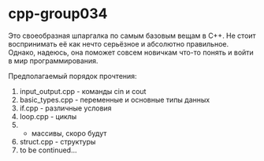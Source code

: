 # cpp-group034
Это своеобразная шпаргалка по самым базовым вещам в С++. Не стоит воспринимать её как нечто серьёзное
и абсолютно правильное. Однако, надеюсь, она поможет совсем новичкам что-то понять и войти в мир программирования.

Предполагаемый порядок прочтения:
1. input_output.cpp - команды cin и cout
2. basic_types.cpp - переменные и основные типы данных
3. if.cpp - различные условия
4. loop.cpp - циклы
5. - массивы, скоро будут
6. struct.cpp - структуры
7. to be continued...
